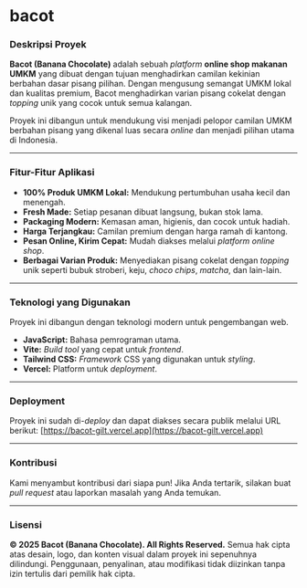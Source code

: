 # bacot

### Deskripsi Proyek
**Bacot (Banana Chocolate)** adalah sebuah *platform* **online shop makanan UMKM** yang dibuat dengan tujuan menghadirkan camilan kekinian berbahan dasar pisang pilihan. Dengan mengusung semangat UMKM lokal dan kualitas premium, Bacot menghadirkan varian pisang cokelat dengan *topping* unik yang cocok untuk semua kalangan.

Proyek ini dibangun untuk mendukung visi menjadi pelopor camilan UMKM berbahan pisang yang dikenal luas secara *online* dan menjadi pilihan utama di Indonesia.

---

### Fitur-Fitur Aplikasi
* **100% Produk UMKM Lokal:** Mendukung pertumbuhan usaha kecil dan menengah.
* **Fresh Made:** Setiap pesanan dibuat langsung, bukan stok lama.
* **Packaging Modern:** Kemasan aman, higienis, dan cocok untuk hadiah.
* **Harga Terjangkau:** Camilan premium dengan harga ramah di kantong.
* **Pesan Online, Kirim Cepat:** Mudah diakses melalui *platform online shop*.
* **Berbagai Varian Produk:** Menyediakan pisang cokelat dengan *topping* unik seperti bubuk stroberi, keju, *choco chips*, *matcha*, dan lain-lain.

---

### Teknologi yang Digunakan
Proyek ini dibangun dengan teknologi modern untuk pengembangan web.
* **JavaScript:** Bahasa pemrograman utama.
* **Vite:** *Build tool* yang cepat untuk *frontend*.
* **Tailwind CSS:** *Framework* CSS yang digunakan untuk *styling*.
* **Vercel:** Platform untuk *deployment*.

---

### Deployment
Proyek ini sudah di-*deploy* dan dapat diakses secara publik melalui URL berikut:
[https://bacot-gilt.vercel.app](https://bacot-gilt.vercel.app)

---

### Kontribusi
Kami menyambut kontribusi dari siapa pun! Jika Anda tertarik, silakan buat *pull request* atau laporkan masalah yang Anda temukan.

---

### Lisensi
**© 2025 Bacot (Banana Chocolate). All Rights Reserved.**
Semua hak cipta atas desain, logo, dan konten visual dalam proyek ini sepenuhnya dilindungi. Penggunaan, penyalinan, atau modifikasi tidak diizinkan tanpa izin tertulis dari pemilik hak cipta.

